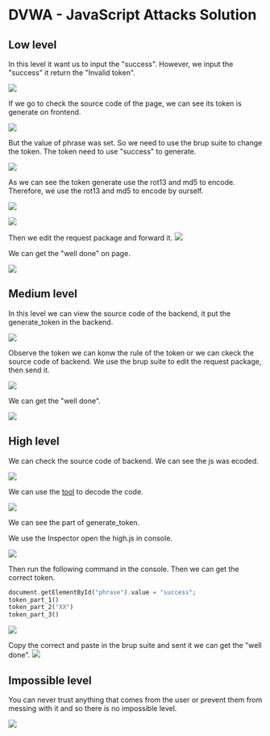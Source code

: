 # DVWA - JavaScript Attacks Solution

## Low level

In this level it want us to input the "success".
However, we input the "success" it return the "Invalid token".

![](https://i.imgur.com/FSgl6OB.png)

If we go to check the source code of the page, we can see its token is generate on frontend.

![](https://i.imgur.com/Kv9C6dc.png)

But the value of phrase was set. So we need to use the brup suite to change the token. The token need to use "success" to generate.

![](https://i.imgur.com/cyVfud3.png)

As we can see the token generate use the rot13 and md5 to encode. Therefore, we use the rot13 and md5 to encode by ourself.

![](https://i.imgur.com/b5WfUGn.png)

![](https://i.imgur.com/cXaxzQ2.png)

Then we edit the request package and forward it.
![](https://i.imgur.com/ZHic6vN.png)

We can get the "well done" on page.

![](https://i.imgur.com/tkRZkCe.png)

## Medium level

In this level we can view the source code of the backend, it put the generate_token in the backend.

![](https://i.imgur.com/dEKsvQU.png)

Observe the token we can konw the rule of the token or we can ckeck the source code of backend.
We use the brup suite to edit the request package, then send it.

![](https://i.imgur.com/LKLgntd.png)

We can get the "well done".

![](https://i.imgur.com/fpmMNxR.png)

## High level

We can check the source code of backend.
We can see the js was ecoded.

![](https://i.imgur.com/WEQNIGZ.png)

We can use the [tool](http://deobfuscatejavascript.com/) to decode the code.

![](https://i.imgur.com/xx28AUi.png)

We can see the part of generate_token.

We use the Inspector open the high.js in console.

![](https://i.imgur.com/uLQbUVS.png)

Then run the following command in the console. Then we can get the correct token.

```php
document.getElementById("phrase").value = "success";
token_part_1()
token_part_2("XX")
token_part_3()
```

![](https://i.imgur.com/FHHJkxn.png)

Copy the correct and paste in the brup suite and sent it we can get the "well done".
![](https://i.imgur.com/UZIUaJP.png)

## Impossible level 

You can never trust anything that comes from the user or prevent them from messing with it and so there is no impossible level.

![](https://i.imgur.com/MwsPJKf.png)
